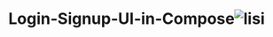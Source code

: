 # Login-Signup-UI-in-Compose![lisi](https://github.com/seharbat00l/Login-Signup-UI-in-Compose/assets/97355349/885480cc-d3d3-44b6-9013-43dcc42f8524)
